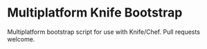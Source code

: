 Multiplatform Knife Bootstrap
===

Multiplatform bootstrap script for use with Knife/Chef.  Pull requests welcome.
